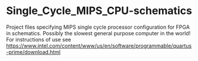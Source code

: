 # Single_Cycle_MIPS_CPU-schematics
Project files specifying MIPS single cycle processor configuration for FPGA in schematics. Possibly the slowest general purpose computer in the world! For instructions of use see https://www.intel.com/content/www/us/en/software/programmable/quartus-prime/download.html
